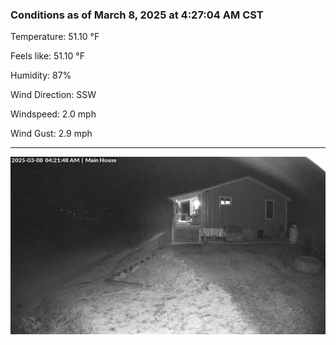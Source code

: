 ### Conditions as of March 8, 2025 at 4:27:04 AM CST 

Temperature: 51.10 &deg;F

Feels like: 51.10 &deg;F

Humidity: 87%

Wind Direction: SSW

Windspeed: 2.0 mph

Wind Gust: 2.9 mph

---

<img src="./images/latest.jpeg"/>

